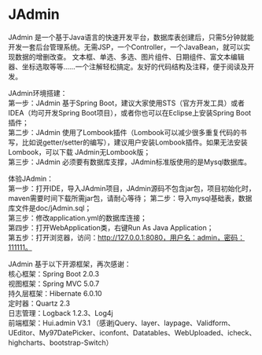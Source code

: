 # JAdmin
JAdmin 是一个基于Java语言的快速开发平台，数据库表创建后，只需5分钟就能开发一套后台管理系统。无需JSP，一个Controller，一个JavaBean，就可以实现数据的增删改查。 文本框、单选、多选、图片组件、日期组件、富文本编辑器、坐标选取等等……一个注解轻松搞定。友好的代码结构及注释，便于阅读及开发。  
  
JAdmin环境搭建：  
第一步：JAdmin 基于Spring Boot，建议大家使用STS（官方开发工具）或者IDEA（均可开发Spring Boot项目），或者你也可以在Eclipse上安装Spring Boot插件；  
第二步：JAdmin 使用了Lombook插件（Lombook可以减少很多重复代码的书写，比如说getter/setter的编写），建议用户安装Lombook插件。如果无法安装Lombook，可以下载 JAdmin无Lombook版；  
第三步：JAdmin 必须要有数据库支撑，JAdmin标准版使用的是Mysql数据库。  
  
体验JAdmin：  
第一步：打开IDE，导入JAdmin项目，JAdmin源码不包含jar包，项目初始化时，maven需要时间下载所需jar包，请耐心等待；
第二步：导入mysql基础表，数据库文件是doc/jAdmin.sql；  
第三步：修改application.yml的数据库连接；  
第四步：打开WebApplication类，右键Run As Java Application；  
第五步：打开浏览器，访问：http://127.0.0.1:8080，用户名：admin，密码：111111。  

JAdmin 基于以下开源框架，再次感谢：  
核心框架：Spring Boot 2.0.3  
视图框架：Spring MVC 5.0.7  
持久层框架：Hibernate 6.0.10  
定时器：Quartz 2.3  
日志管理：Logback 1.2.3、Log4j  
前端框架：Hui.admin V3.1 （感谢jQuery、layer、laypage、Validform、UEditor、My97DatePicker、iconfont、Datatables、WebUploaded、icheck、highcharts、bootstrap-Switch）
